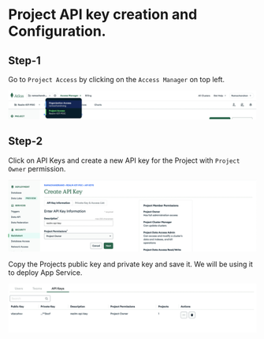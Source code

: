 
# Project API key creation and Configuration.

## Step-1
Go to `Project Access` by clicking on the `Access Manager` on top left.

![Project Creation](./screenshots/project-access-popup.png?raw=true "Project Creation")


## Step-2

Click on API Keys and create a new API key for the Project with `Project Owner` permission.

![Project Creation](./screenshots/api-creation.png?raw=true "Project Creation")

Copy the Projects public key and private key and save it. We will be using it to deploy App Service.

![Project Creation](./screenshots/api-key-list.png?raw=true "Project Creation")

